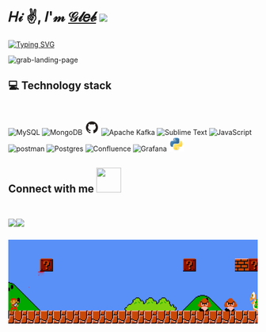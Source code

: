 <h1 align="left">𝐻𝒾 ✌, 𝐼'𝓂 <a href="https://nglebka.github.io/" target="_blank">𝒢𝓁𝑒𝒷</a> 
<img src="https://github.com/blackcater/blackcater/raw/main/images/Hi.gif" height="32"/></h1>
<a href="https://git.io/typing-svg"><img src="https://readme-typing-svg.demolab.com?font=Fira+Code&pause=1000&color=F7670C&center=true&random=false&width=435&lines=QA+Engineer" alt="Typing SVG" /></a>

![grab-landing-page](https://i.gifer.com/embedded/download/V8MX.gif)

## 💻 Technology stack

<br>

![MySQL](https://img.shields.io/badge/mysql-%2300f.svg?style=for-the-badge&logo=mysql&logoColor=white)
![MongoDB](https://img.shields.io/badge/MongoDB-%234ea94b.svg?style=for-the-badge&logo=mongodb&logoColor=white)  <img width="6%" title="GitHub.svg" src="steck/GitHub.svg">   	![Apache Kafka](https://img.shields.io/badge/Apache%20Kafka-000?style=for-the-badge&logo=apachekafka)   ![Sublime Text](https://img.shields.io/badge/sublime_text-%23575757.svg?style=for-the-badge&logo=sublime-text&logoColor=important)  ![JavaScript](https://img.shields.io/badge/javascript-%23323330.svg?style=for-the-badge&logo=javascript&logoColor=%23F7DF1E)   <img src="https://www.vectorlogo.zone/logos/getpostman/getpostman-icon.svg" alt="postman" width="6%">  ![Postgres](https://img.shields.io/badge/postgres-%23316192.svg?style=for-the-badge&logo=postgresql&logoColor=white)	![Confluence](https://img.shields.io/badge/confluence-%23172BF4.svg?style=for-the-badge&logo=confluence&logoColor=white)  ![Grafana](https://img.shields.io/badge/grafana-%23F46800.svg?style=for-the-badge&logo=grafana&logoColor=white)    <img src="https://raw.githubusercontent.com/devicons/devicon/master/icons/python/python-original.svg" alt="python" width="6%">

<h2> Connect with me <img src='https://raw.githubusercontent.com/rahulbanerjee26/githubProfileReadmeGenerator/main/gifs/handShake.gif' width="50px" height=50px> </h2>

<br>

[<img src="https://img.shields.io/badge/EMail-0078D4?style=for-the-badge&logo=microsoft-outlook&logoColor=white" />](mailto:nglebka77@yandex.ru)[<img src="https://img.shields.io/badge/Telegram-2CA5E0?style=for-the-badge&logo=telegram&logoColor=white" />](https://t.me/E_Ventura)


###



<!---
BrowserNeo/BrowserNeo is a ✨ special ✨ repository because its `README.md` (this file) appears on your GitHub profile.
You can click the Preview link to take a look at your changes.
--->





![Snake animation](https://github.com/NGlebka/NGlebka/blob/main/V8MX.gif)
